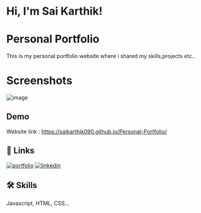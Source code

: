 # Hi, I'm Sai Karthik! 

# Personal Portfolio
This is my personal portfolio website where i shared my skills,projects etc..

# Screenshots
![image](https://github.com/saikarthik090/Personal-Portfolio/assets/143206816/1058fdf7-4e76-4622-81f9-f978b613811a)


## Demo

Website link : https://saikarthik090.github.io/Personal-Portfolio/

## 🔗 Links
[![portfolio](https://img.shields.io/badge/my_portfolio-000?style=for-the-badge&logo=ko-fi&logoColor=white)](https://github.com/saikarthik090/)
[![linkedin](https://img.shields.io/badge/linkedin-0A66C2?style=for-the-badge&logo=linkedin&logoColor=white)](https://www.linkedin.com/in/sai-karthik-4007211ba/)

## 🛠 Skills
Javascript, HTML, CSS...

